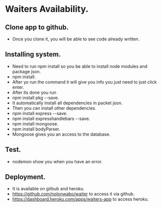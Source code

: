 # Waiters Availability.

## Clone app to github.
- Once you clone it, you will be able to see code already written.

## Installing system.
- Need to run npm install so you be able to install node modules and package json.
- npm install.
- After yo run the command it will give you info you just need to just click enter.
- After its done you run
- npm install pkg --save.
- It automatically install all dependencies in packet json.
- Then you can install other dependencies.
- npm install express --save.
- npm install expresshandlebars --save.
- npm install mongoose.
- npm install bodyParser.
- Mongoose gives you an access to the database.

## Test.
- nodemon show you when you have an error.

## Deployment.
- It is available on gitbub and heroku.
- https://github.com/nolonwabo/waiter to access it via github.
- https://dashboard.heroku.com/apps/waiters-app to access heroku.
